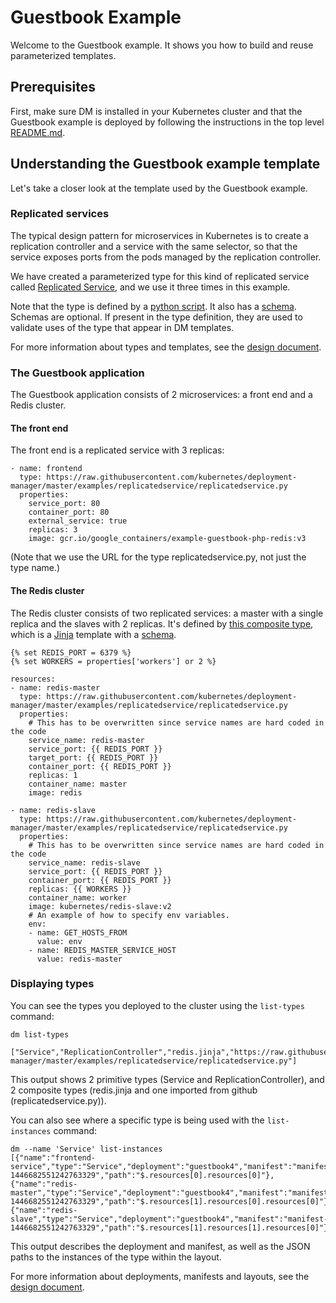 # Guestbook Example

Welcome to the Guestbook example. It shows you how to build and reuse
parameterized templates.

## Prerequisites

First, make sure DM is installed in your Kubernetes cluster and that the
Guestbook example is deployed by following the instructions in the top level
[README.md](../../README.md).

## Understanding the Guestbook example template

Let's take a closer look at the template used by the Guestbook example.

### Replicated services

The typical design pattern for microservices in Kubernetes is to create a
replication controller and a service with the same selector, so that the service
exposes ports from the pods managed by the replication controller.

We have created a parameterized type for this kind of replicated service called
[Replicated Service](../../types/replicatedservice/v1), and we use it three times in this
example.

Note that the type is defined by a
[python script](../../types/replicatedservice/v1/replicatedservice.py). It also has a
[schema](../../types/replicatedservice/v1/replicatedservice.py.schema). Schemas are
optional. If present in the type definition, they are used to validate uses of the
type that appear in DM templates.

For more information about types and templates, see the [design document](../../docs/design/design.md).

### The Guestbook application
The Guestbook application consists of 2 microservices: a front end and a Redis cluster.

#### The front end

The front end is a replicated service with 3 replicas:

```
- name: frontend
  type: https://raw.githubusercontent.com/kubernetes/deployment-manager/master/examples/replicatedservice/replicatedservice.py
  properties:
    service_port: 80
    container_port: 80
    external_service: true
    replicas: 3
    image: gcr.io/google_containers/example-guestbook-php-redis:v3
```

(Note that we use the URL for the type replicatedservice.py, not just the type name.)

#### The Redis cluster

The Redis cluster consists of two replicated services: a master with a single replica
and the slaves with 2 replicas. It's defined by [this composite type](../../types/redis/v1/redis.jinja),
which is a [Jinja](http://jinja.pocoo.org/) template with a [schema](../../types/redis/v1/redis.jinja.schema).

```
{% set REDIS_PORT = 6379 %}
{% set WORKERS = properties['workers'] or 2 %}

resources:
- name: redis-master
  type: https://raw.githubusercontent.com/kubernetes/deployment-manager/master/examples/replicatedservice/replicatedservice.py
  properties:
    # This has to be overwritten since service names are hard coded in the code
    service_name: redis-master
    service_port: {{ REDIS_PORT }}
    target_port: {{ REDIS_PORT }}
    container_port: {{ REDIS_PORT }}
    replicas: 1
    container_name: master
    image: redis

- name: redis-slave
  type: https://raw.githubusercontent.com/kubernetes/deployment-manager/master/examples/replicatedservice/replicatedservice.py
  properties:
    # This has to be overwritten since service names are hard coded in the code
    service_name: redis-slave
    service_port: {{ REDIS_PORT }}
    container_port: {{ REDIS_PORT }}
    replicas: {{ WORKERS }}
    container_name: worker
    image: kubernetes/redis-slave:v2
    # An example of how to specify env variables.
    env:
    - name: GET_HOSTS_FROM
      value: env
    - name: REDIS_MASTER_SERVICE_HOST
      value: redis-master
```

### Displaying types

You can see the types you deployed to the cluster using the `list-types` command:

```
dm list-types 

["Service","ReplicationController","redis.jinja","https://raw.githubusercontent.com/kubernetes/deployment-manager/master/examples/replicatedservice/replicatedservice.py"]
```

This output shows 2 primitive types (Service and ReplicationController), and 2
composite types (redis.jinja and one imported from github (replicatedservice.py)).

You can also see where a specific type is being used with the `list-instances` command:

```
dm --name 'Service' list-instances
[{"name":"frontend-service","type":"Service","deployment":"guestbook4","manifest":"manifest-1446682551242763329","path":"$.resources[0].resources[0]"},{"name":"redis-master","type":"Service","deployment":"guestbook4","manifest":"manifest-1446682551242763329","path":"$.resources[1].resources[0].resources[0]"},{"name":"redis-slave","type":"Service","deployment":"guestbook4","manifest":"manifest-1446682551242763329","path":"$.resources[1].resources[1].resources[0]"}]
```

This output describes the deployment and manifest, as well as the JSON paths to
the instances of the type within the layout.

For more information about deployments, manifests and layouts, see the [design document](../../docs/design/design.md).


